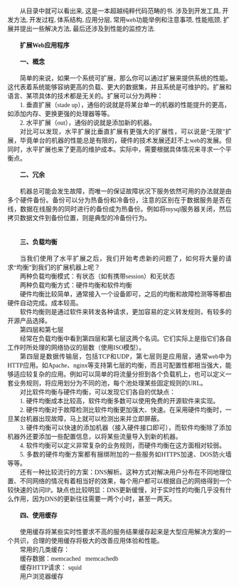 <!--
author: admin
date: 2009-07-06
title: 读 《构建可扩展的Web站点》笔记
tags: web,扩展,负载均衡
category: 架构
status: publish
summary: &nbsp;从目录中就可以看出来,&nbsp;这是一本超越纯粹代码范畴的书.&nbsp;涉及到开发工具,&nbsp;开发方法,&nbsp;开发过程,&nbsp;体系结构,&nbsp;应用分层,&nbsp;常用web功能举例和注意事项,&nbsp;性能瓶颈,&nbsp;扩展并提出一
-->

<p>&nbsp;</p>
<div style="" class="Section0">
<p style="text-indent: 21pt; margin-bottom: 0pt; margin-top: 0pt;" class="p0"><span style="font-size: 10.5pt; font-family: '宋体';">从目录中就可以看出来<font face="Times New Roman">,&nbsp;</font><font face="宋体">这是一本超越纯粹代码范畴的书</font><font face="Times New Roman">.&nbsp;</font><font face="宋体">涉及到开发工具</font><font face="Times New Roman">,&nbsp;</font><font face="宋体">开发方法</font><font face="Times New Roman">,&nbsp;</font><font face="宋体">开发过程</font><font face="Times New Roman">,&nbsp;</font><font face="宋体">体系结构</font><font face="Times New Roman">,&nbsp;</font><font face="宋体">应用分层</font><font face="Times New Roman">,&nbsp;</font><font face="宋体">常用</font><font face="Times New Roman">web</font><font face="宋体">功能举例和注意事项</font><font face="Times New Roman">,&nbsp;</font><font face="宋体">性能瓶颈</font><font face="Times New Roman">,&nbsp;</font><font face="宋体">扩展并提出一些解决方法</font><font face="Times New Roman">,&nbsp;</font><font face="宋体">最后还涉及到性能的监控方法</font><font face="Times New Roman">.</font></span></p>
<p style="text-indent: 21pt; margin-bottom: 0pt; margin-top: 0pt;" class="p0">&nbsp;</p>
<p style="text-indent: 21pt; margin-bottom: 0pt; margin-top: 0pt;" class="p0"><span style="font-size: 10.5pt; font-family: '宋体';"><o:p></o:p></span></p>
<p style="text-indent: 21pt; margin-bottom: 0pt; margin-top: 0pt;" class="p0"><span style="font-size: 10.5pt; font-family: '宋体';"><o:p></o:p></span></p>
<p style="text-indent: 21pt; margin-bottom: 0pt; margin-top: 0pt;" class="p0"><span style="font-weight: bold; font-size: 10.5pt; font-family: '宋体';">扩展<font face="Times New Roman">Web</font><font face="宋体">应用程序</font></span></p>
<p style="text-indent: 21pt; margin-bottom: 0pt; margin-top: 0pt;" class="p0">&nbsp;</p>
<p style="text-indent: 21pt; margin-bottom: 0pt; margin-top: 0pt;" class="p0"><span style="font-size: 10.5pt; font-family: '宋体';"><o:p></o:p></span></p>
<p style="text-indent: 21pt; margin-bottom: 0pt; margin-top: 0pt;" class="p0"><span style="font-size: 10.5pt; font-family: '宋体';"><o:p></o:p></span></p>
<p style="text-indent: 21pt; margin-bottom: 0pt; margin-top: 0pt;" class="p0"><span style="font-weight: bold; font-size: 10.5pt; font-family: '宋体';">一、概念</span></p>
<p style="text-indent: 21pt; margin-bottom: 0pt; margin-top: 0pt;" class="p0">&nbsp;</p>
<p style="text-indent: 21pt; margin-bottom: 0pt; margin-top: 0pt;" class="p0"><span style="font-size: 10.5pt; font-family: '宋体';"><o:p></o:p></span></p>
<p style="text-indent: 21pt; margin-bottom: 0pt; margin-top: 0pt;" class="p0"><span style="font-size: 10.5pt; font-family: '宋体';">简单的来说，如果一个系统可扩展，那么你可以通过扩展来提供系统的性能。这代表着系统能够容纳更高的负载、更大的数据集，并且系统是可维护的。扩展和语言、某项具体的技术都是无关的。扩展可以分为两种：</span><span style="font-size: 10.5pt; font-family: '宋体';"><o:p></o:p></span></p>
<p style="text-indent: 21pt; margin-bottom: 0pt; margin-top: 0pt;" class="p0"><span style="font-size: 10.5pt; font-family: '宋体';">1.&nbsp;</span><span style="font-size: 10.5pt; font-family: '宋体';">垂直扩展（<font face="Times New Roman">stade&nbsp;up</font><font face="宋体">），通俗的说就是将某台单一的机器的性能提升的更高，如添加内存、更换更强的处理器等等。</font></span><span style="font-size: 10.5pt; font-family: '宋体';"><o:p></o:p></span></p>
<p style="text-indent: 21pt; margin-bottom: 0pt; margin-top: 0pt;" class="p0"><span style="font-size: 10.5pt; font-family: '宋体';">2.&nbsp;</span><span style="font-size: 10.5pt; font-family: '宋体';">水平扩展（<font face="Times New Roman">out</font><font face="宋体">），通俗的说就是添加新的机器。</font></span><span style="font-size: 10.5pt; font-family: '宋体';"><o:p></o:p></span></p>
<p style="margin-bottom: 0pt; margin-top: 0pt; text-align: justify;" class="p0"><span style="font-size: 10.5pt; font-family: '宋体';"><o:p></o:p></span></p>
<p style="text-indent: 21pt; margin-bottom: 0pt; margin-top: 0pt; text-align: justify;" class="p0"><span style="font-size: 10.5pt; font-family: '宋体';">对比可以发现，水平扩展比垂直扩展有更强大的扩展性，可以说是&ldquo;无限&rdquo;扩展，毕竟单台的机器的性能总是有限的，硬件的技术发展还赶不上<font face="Times New Roman">web</font><font face="宋体">的发展。但同时，水平扩展也来了更高的维护成本。实际中，需要根据具体情况来寻求一个平衡点。</font></span><!--more--></p>
<p style="text-indent: 21pt; margin-bottom: 0pt; margin-top: 0pt; text-align: justify;" class="p0">&nbsp;</p>
<p style="text-indent: 21pt; margin-bottom: 0pt; margin-top: 0pt; text-align: justify;" class="p0"><span style="font-size: 10.5pt; font-family: '宋体';"><o:p></o:p></span></p>
<p style="text-indent: 21pt; margin-bottom: 0pt; margin-top: 0pt; text-align: justify;" class="p0"><span style="font-size: 10.5pt; font-family: '宋体';"><o:p></o:p></span></p>
<p style="text-indent: 21pt; margin-bottom: 0pt; margin-top: 0pt; text-align: justify;" class="p0"><span style="font-weight: bold; font-size: 10.5pt; font-family: '宋体';">二、</span><span style="font-weight: bold; font-size: 10.5pt; font-family: '宋体';">冗余</span></p>
<p style="text-indent: 21pt; margin-bottom: 0pt; margin-top: 0pt; text-align: justify;" class="p0">&nbsp;</p>
<p style="text-indent: 21pt; margin-bottom: 0pt; margin-top: 0pt; text-align: justify;" class="p0"><span style="font-weight: bold; font-size: 10.5pt; font-family: '宋体';"><o:p></o:p></span></p>
<p style="text-indent: 21pt; margin-bottom: 0pt; margin-top: 0pt; text-align: justify;" class="p0"><span style="font-weight: normal; font-size: 10.5pt; font-family: '宋体';">机器总可能会发生故障，而唯一的保证故障状况下服务依然可用的办法就是由多个硬件备份。备份可以分为热备份和冷备份，注意的区别在于数据服务是否在线，数据在线服务的同时进行的备份成为热备份。例如将<font face="Times New Roman">mysql</font><font face="宋体">服务器关闭，然后拷贝数据文件到备份位置，则是典型的冷备份行为。</font></span></p>
<p style="text-indent: 21pt; margin-bottom: 0pt; margin-top: 0pt; text-align: justify;" class="p0">&nbsp;</p>
<p style="text-indent: 21pt; margin-bottom: 0pt; margin-top: 0pt; text-align: justify;" class="p0">&nbsp;</p>
<p style="text-indent: 21pt; margin-bottom: 0pt; margin-top: 0pt; text-align: justify;" class="p0"><span style="font-weight: normal; font-size: 10.5pt; font-family: '宋体';"><o:p></o:p></span></p>
<p style="text-indent: 21pt; margin-bottom: 0pt; margin-top: 0pt; text-align: justify;" class="p0"><span style="font-weight: normal; font-size: 10.5pt; font-family: '宋体';"><o:p></o:p></span></p>
<p style="text-indent: 21pt; margin-bottom: 0pt; margin-top: 0pt; text-align: justify;" class="p0"><span style="font-weight: bold; font-size: 10.5pt; font-family: '宋体';">三、</span><span style="font-weight: bold; font-size: 10.5pt; font-family: '宋体';">负载均衡</span></p>
<p style="text-indent: 21pt; margin-bottom: 0pt; margin-top: 0pt; text-align: justify;" class="p0">&nbsp;</p>
<p style="text-indent: 21pt; margin-bottom: 0pt; margin-top: 0pt; text-align: justify;" class="p0"><span style="font-weight: bold; font-size: 10.5pt; font-family: '宋体';"><o:p></o:p></span></p>
<p style="text-indent: 21pt; margin-bottom: 0pt; margin-top: 0pt; text-align: justify;" class="p0"><span style="font-weight: normal; font-size: 10.5pt; font-family: '宋体';">当我们使用了水平扩展之后，我们开始考虑新的问题了，如何将大量的请求&ldquo;均衡&rdquo;到我们的扩展机器上呢？</span><span style="font-weight: normal; font-size: 10.5pt; font-family: '宋体';"><o:p></o:p></span></p>
<p style="text-indent: 21pt; margin-bottom: 0pt; margin-top: 0pt; text-align: justify;" class="p0"><span style="font-weight: normal; font-size: 10.5pt; font-family: '宋体';"><o:p></o:p></span></p>
<p style="text-indent: 21pt; margin-bottom: 0pt; margin-top: 0pt; text-align: justify;" class="p0"><span style="font-weight: normal; font-size: 10.5pt; font-family: '宋体';">两种负载均衡模式：有状态（如有携带<font face="Times New Roman">session</font><font face="宋体">）和无状态</font></span><span style="font-weight: normal; font-size: 10.5pt; font-family: '宋体';"><o:p></o:p></span></p>
<p style="text-indent: 21pt; margin-bottom: 0pt; margin-top: 0pt; text-align: justify;" class="p0"><span style="font-weight: normal; font-size: 10.5pt; font-family: '宋体';"><o:p></o:p></span></p>
<p style="text-indent: 21pt; margin-bottom: 0pt; margin-top: 0pt; text-align: justify;" class="p0"><span style="font-weight: normal; font-size: 10.5pt; font-family: '宋体';">两种负载均衡方式：硬件均衡和软件均衡</span><span style="font-weight: normal; font-size: 10.5pt; font-family: '宋体';"><o:p></o:p></span></p>
<p style="text-indent: 21pt; margin-bottom: 0pt; margin-top: 0pt; text-align: justify;" class="p0"><span style="font-weight: normal; font-size: 10.5pt; font-family: '宋体';"><o:p></o:p></span></p>
<p style="text-indent: 21pt; margin-bottom: 0pt; margin-top: 0pt; text-align: justify;" class="p0"><span style="font-weight: normal; font-size: 10.5pt; font-family: '宋体';">硬件均衡比较简单，通常接入一个设备即可，之后的均衡和故障检测等等都由硬件自动完成。成本较高。</span><span style="font-weight: normal; font-size: 10.5pt; font-family: '宋体';"><o:p></o:p></span></p>
<p style="text-indent: 21pt; margin-bottom: 0pt; margin-top: 0pt; text-align: justify;" class="p0"><span style="font-weight: normal; font-size: 10.5pt; font-family: '宋体';"><o:p></o:p></span></p>
<p style="text-indent: 21pt; margin-bottom: 0pt; margin-top: 0pt; text-align: justify;" class="p0"><span style="font-weight: normal; font-size: 10.5pt; font-family: '宋体';">软件均衡则是通过软件来转发各种请求，更加容易的定义转发规则，有较多的开源产品选择。</span><span style="font-weight: normal; font-size: 10.5pt; font-family: '宋体';"><o:p></o:p></span></p>
<p style="text-indent: 21pt; margin-bottom: 0pt; margin-top: 0pt; text-align: justify;" class="p0"><span style="font-weight: normal; font-size: 10.5pt; font-family: '宋体';"><o:p></o:p></span></p>
<p style="text-indent: 21pt; margin-bottom: 0pt; margin-top: 0pt; text-align: justify;" class="p0"><span style="font-weight: normal; font-size: 10.5pt; font-family: '宋体';">第四层和第七层</span><span style="font-weight: normal; font-size: 10.5pt; font-family: '宋体';"><o:p></o:p></span></p>
<p style="text-indent: 21pt; margin-bottom: 0pt; margin-top: 0pt; text-align: justify;" class="p0"><span style="font-weight: normal; font-size: 10.5pt; font-family: '宋体';">经常在负载均衡中看到第四层和第七层这两个名词。它们实际上是指它们各自工作时所处理的网络协议的层数（使用<font face="Times New Roman">ISO</font><font face="宋体">模型）。</font></span><span style="font-weight: normal; font-size: 10.5pt; font-family: '宋体';"><o:p></o:p></span></p>
<p style="text-indent: 21pt; margin-bottom: 0pt; margin-top: 0pt; text-align: justify;" class="p0"><span style="font-weight: normal; font-size: 10.5pt; font-family: '宋体';">第四层是数据传输层，包括<font face="Times New Roman">TCP</font><font face="宋体">和</font><font face="Times New Roman">UDP</font><font face="宋体">，第七层则是应用层，通常</font><font face="Times New Roman">web</font><font face="宋体">中为</font><font face="Times New Roman">HTTP</font><font face="宋体">应用。如</font><font face="Times New Roman">Apache</font><font face="宋体">、</font><font face="Times New Roman">nginx</font><font face="宋体">等支持第七层的均衡，而且可配置性都相当强大，能够适应较复杂的应用。例如可以简单的将流量分担到各个负载机上，也可以定义一套业务规则，将应用划分为不同的池，每个池处理某些固定规则的</font><font face="Times New Roman">URL</font><font face="宋体">。</font></span><span style="font-weight: normal; font-size: 10.5pt; font-family: '宋体';"><o:p></o:p></span></p>
<p style="text-indent: 21pt; margin-bottom: 0pt; margin-top: 0pt; text-align: justify;" class="p0"><span style="font-weight: normal; font-size: 10.5pt; font-family: '宋体';"><o:p></o:p></span></p>
<p style="text-indent: 21pt; margin-bottom: 0pt; margin-top: 0pt; text-align: justify;" class="p0"><span style="font-weight: normal; font-size: 10.5pt; font-family: '宋体';">对比软件均衡与硬件均衡，可以发现它们各自的优缺点：</span><span style="font-weight: normal; font-size: 10.5pt; font-family: '宋体';"><o:p></o:p></span></p>
<p style="text-indent: 21pt; margin-bottom: 0pt; margin-top: 0pt; text-align: justify;" class="p0"><span style="font-weight: normal; font-size: 10.5pt; font-family: '宋体';">1.&nbsp;</span><span style="font-weight: normal; font-size: 10.5pt; font-family: '宋体';">硬件均衡成本比较高，软件均衡多数可以使用免费的开源软件来实现。</span><span style="font-weight: normal; font-size: 10.5pt; font-family: '宋体';"><o:p></o:p></span></p>
<p style="text-indent: 21pt; margin-bottom: 0pt; margin-top: 0pt; text-align: justify;" class="p0"><span style="font-weight: normal; font-size: 10.5pt; font-family: '宋体';">2.&nbsp;</span><span style="font-weight: normal; font-size: 10.5pt; font-family: '宋体';">硬件均衡对于故障检测比软件均衡更加强大、快速。在采用硬件均衡时，一旦某台机器出现故障，马上就可以检测出来并立即屏蔽。</span><span style="font-weight: normal; font-size: 10.5pt; font-family: '宋体';"><o:p></o:p></span></p>
<p style="text-indent: 21pt; margin-bottom: 0pt; margin-top: 0pt; text-align: justify;" class="p0"><span style="font-weight: normal; font-size: 10.5pt; font-family: '宋体';">3.&nbsp;</span><span style="font-weight: normal; font-size: 10.5pt; font-family: '宋体';">硬件均衡可以快速的添加机器（接入硬件接口即可），而软件均衡除了添加机器外还要添加一些配置信息，以将某些流量导入到新的机器。</span><span style="font-weight: normal; font-size: 10.5pt; font-family: '宋体';"><o:p></o:p></span></p>
<p style="text-indent: 21pt; margin-bottom: 0pt; margin-top: 0pt; text-align: justify;" class="p0"><span style="font-weight: normal; font-size: 10.5pt; font-family: '宋体';">4.&nbsp;</span><span style="font-weight: normal; font-size: 10.5pt; font-family: '宋体';">软件均衡可以定义非常复杂的业务规则，而硬件均衡在这方面相对较弱。</span><span style="font-weight: normal; font-size: 10.5pt; font-family: '宋体';"><o:p></o:p></span></p>
<p style="text-indent: 21pt; margin-bottom: 0pt; margin-top: 0pt; text-align: justify;" class="p0"><span style="font-weight: normal; font-size: 10.5pt; font-family: '宋体';">5.&nbsp;</span><span style="font-weight: normal; font-size: 10.5pt; font-family: '宋体';">多数的硬件均衡方案都有捆绑附加的一些服务如<font face="Times New Roman">HTTPS</font><font face="宋体">加速、</font><font face="Times New Roman">DOS</font><font face="宋体">防火墙等等。</font></span><span style="font-weight: normal; font-size: 10.5pt; font-family: '宋体';"><o:p></o:p></span></p>
<p style="margin-bottom: 0pt; margin-top: 0pt; text-align: justify;" class="p0"><span style="font-weight: normal; font-size: 10.5pt; font-family: '宋体';"><o:p></o:p></span></p>
<p style="text-indent: 21pt; margin-bottom: 0pt; margin-top: 0pt; text-align: justify;" class="p0"><span style="font-weight: normal; font-size: 10.5pt; font-family: '宋体';">还有一种比较流行的方案：<font face="Times New Roman">DNS</font><font face="宋体">解析。这种方式对解决用户分布在不同地理位置、不同网络的情况有着相当好的效果，每个用户都可以根据自己的网络得到一个较快速的访问</font><font face="Times New Roman">IP</font><font face="宋体">。缺点也比较明显：</font><font face="Times New Roman">DNS</font><font face="宋体">更新缓慢，对于实时性的均衡几乎没有什么作用，因为</font><font face="Times New Roman">DNS</font><font face="宋体">的更新往往需要一两个小时，甚至一两天。</font></span></p>
<p style="text-indent: 21pt; margin-bottom: 0pt; margin-top: 0pt; text-align: justify;" class="p0">&nbsp;</p>
<p style="text-indent: 21pt; margin-bottom: 0pt; margin-top: 0pt; text-align: justify;" class="p0"><span style="font-weight: normal; font-size: 10.5pt; font-family: '宋体';"><o:p></o:p></span></p>
<p style="text-indent: 21pt; margin-bottom: 0pt; margin-top: 0pt; text-align: justify;" class="p0"><span style="font-weight: normal; font-size: 10.5pt; font-family: '宋体';"><o:p></o:p></span></p>
<p style="text-indent: 21pt; margin-bottom: 0pt; margin-top: 0pt; text-align: justify;" class="p0"><span style="font-weight: bold; font-size: 10.5pt; font-family: '宋体';">四、</span><span style="font-weight: bold; font-size: 10.5pt; font-family: '宋体';">使用缓存</span></p>
<p style="text-indent: 21pt; margin-bottom: 0pt; margin-top: 0pt; text-align: justify;" class="p0">&nbsp;</p>
<p style="text-indent: 21pt; margin-bottom: 0pt; margin-top: 0pt; text-align: justify;" class="p0"><span style="font-weight: bold; font-size: 10.5pt; font-family: '宋体';"><o:p></o:p></span></p>
<p style="text-indent: 21pt; margin-bottom: 0pt; margin-top: 0pt; text-align: justify;" class="p0"><span style="font-weight: normal; font-size: 10.5pt; font-family: '宋体';">使用缓存将某些实时性要求不高的服务结果缓存起来是大型应用解决方案的一个共识，合理的使用缓存将极大的改善应用体验和性能。</span><span style="font-weight: normal; font-size: 10.5pt; font-family: '宋体';"><o:p></o:p></span></p>
<p style="text-indent: 21pt; margin-bottom: 0pt; margin-top: 0pt; text-align: justify;" class="p0"><span style="font-weight: normal; font-size: 10.5pt; font-family: '宋体';">常用的几类缓存：</span><span style="font-weight: normal; font-size: 10.5pt; font-family: '宋体';"><o:p></o:p></span></p>
<p style="text-indent: 21pt; margin-bottom: 0pt; margin-top: 0pt; text-align: justify;" class="p0"><span style="font-weight: normal; font-size: 10.5pt; font-family: '宋体';">缓存数据：<font face="Times New Roman">memcached&nbsp;&nbsp;&nbsp;memcachedb</font></span><span style="font-weight: normal; font-size: 10.5pt; font-family: '宋体';"><o:p></o:p></span></p>
<p style="text-indent: 21pt; margin-bottom: 0pt; margin-top: 0pt; text-align: justify;" class="p0"><span style="font-weight: normal; font-size: 10.5pt; font-family: '宋体';">缓存<font face="Times New Roman">HTTP</font><font face="宋体">请求：&nbsp;</font><font face="Times New Roman">squid</font></span><span style="font-weight: normal; font-size: 10.5pt; font-family: '宋体';"><o:p></o:p></span></p>
<p style="text-indent: 21pt; margin-bottom: 0pt; margin-top: 0pt; text-align: justify;" class="p0"><span style="font-weight: normal; font-size: 10.5pt; font-family: '宋体';">用户浏览器缓存</span><span style="font-weight: normal; font-size: 10.5pt; font-family: '宋体';"><o:p></o:p></span></p>
</div>